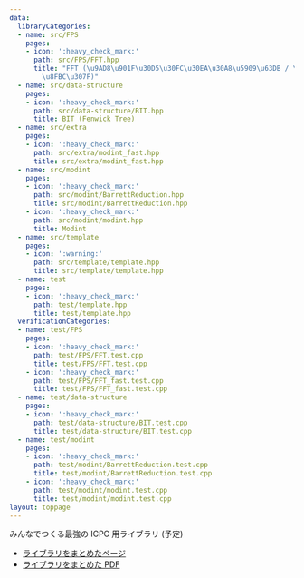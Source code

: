 ```yaml
---
data:
  libraryCategories:
  - name: src/FPS
    pages:
    - icon: ':heavy_check_mark:'
      path: src/FPS/FFT.hpp
      title: "FFT (\u9AD8\u901F\u30D5\u30FC\u30EA\u30A8\u5909\u63DB / \u7573\u307F\
        \u8FBC\u307F)"
  - name: src/data-structure
    pages:
    - icon: ':heavy_check_mark:'
      path: src/data-structure/BIT.hpp
      title: BIT (Fenwick Tree)
  - name: src/extra
    pages:
    - icon: ':heavy_check_mark:'
      path: src/extra/modint_fast.hpp
      title: src/extra/modint_fast.hpp
  - name: src/modint
    pages:
    - icon: ':heavy_check_mark:'
      path: src/modint/BarrettReduction.hpp
      title: src/modint/BarrettReduction.hpp
    - icon: ':heavy_check_mark:'
      path: src/modint/modint.hpp
      title: Modint
  - name: src/template
    pages:
    - icon: ':warning:'
      path: src/template/template.hpp
      title: src/template/template.hpp
  - name: test
    pages:
    - icon: ':heavy_check_mark:'
      path: test/template.hpp
      title: test/template.hpp
  verificationCategories:
  - name: test/FPS
    pages:
    - icon: ':heavy_check_mark:'
      path: test/FPS/FFT.test.cpp
      title: test/FPS/FFT.test.cpp
    - icon: ':heavy_check_mark:'
      path: test/FPS/FFT_fast.test.cpp
      title: test/FPS/FFT_fast.test.cpp
  - name: test/data-structure
    pages:
    - icon: ':heavy_check_mark:'
      path: test/data-structure/BIT.test.cpp
      title: test/data-structure/BIT.test.cpp
  - name: test/modint
    pages:
    - icon: ':heavy_check_mark:'
      path: test/modint/BarrettReduction.test.cpp
      title: test/modint/BarrettReduction.test.cpp
    - icon: ':heavy_check_mark:'
      path: test/modint/modint.test.cpp
      title: test/modint/modint.test.cpp
layout: toppage
---
```

みんなでつくる最強の ICPC 用ライブラリ (予定)

- [ライブラリをまとめたページ](notebook.html)
- [ライブラリをまとめた PDF](notebook.pdf)
